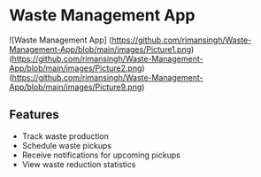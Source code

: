 # Waste Management App

![Waste Management App]
(https://github.com/rimansingh/Waste-Management-App/blob/main/images/Picture1.png)
(https://github.com/rimansingh/Waste-Management-App/blob/main/images/Picture2.png)
(https://github.com/rimansingh/Waste-Management-App/blob/main/images/Picture9.png)

## Features
- Track waste production
- Schedule waste pickups
- Receive notifications for upcoming pickups
- View waste reduction statistics

